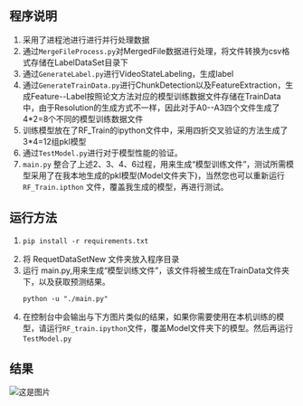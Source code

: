 ## 程序说明
1. 采用了进程池进行进行并行处理数据
2. 通过`MergeFileProcess.py`对MergedFile数据进行处理，将文件转换为csv格式存储在LabelDataSet目录下
3. 通过`GenerateLabel.py`进行VideoStateLabeling，生成label
4. 通过`GenerateTrainData.py`进行ChunkDetection以及FeatureExtraction，生成Feature--Label按照论文方法对应的模型训练数据文件存储在TrainData中，由于Resolution的生成方式不一样，因此对于A0--A3四个文件生成了4*2=8个不同的模型训练数据文件
5. 训练模型放在了RF_Train的ipython文件中，采用四折交叉验证的方法生成了3*4=12组pkl模型
6. 通过`TestModel.py`进行对于模型性能的验证。
7. `main.py` 整合了上述2、3、4、6过程，用来生成“模型训练文件”，测试所需模型采用了在我本地生成的pkl模型(Model文件夹下)，当然您也可以重新运行`RF_Train.ipthon` 文件，覆盖我生成的模型，再进行测试。


## 运行方法
1. ```
   pip install -r requirements.txt
   ```
2. 将 RequetDataSetNew 文件夹放入程序目录
3. 运行 main.py,用来生成“模型训练文件”，该文件将被生成在TrainData文件夹下，以及获取预测结果。
   ```
   python -u "./main.py"
   ```
4. 在控制台中会输出与下方图片类似的结果，如果你需要使用在本机训练的模型，请运行`RF_train.ipython`文件，覆盖Model文件夹下的模型。然后再运行`TestModel.py`

## 结果
![这是图片](https://github.com/Cyberloafingg/Requet-2022ML-HW/blob/main/IMG/1.png)

